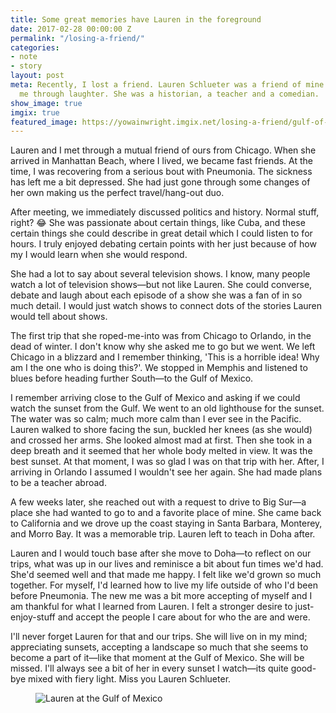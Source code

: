 ```yaml
---
title: Some great memories have Lauren in the foreground
date: 2017-02-28 00:00:00 Z
permalink: "/losing-a-friend/"
categories:
- note
- story
layout: post
meta: Recently, I lost a friend. Lauren Schlueter was a friend of mine who helped
  me through laughter. She was a historian, a teacher and a comedian.
show_image: true
imgix: true
featured_image: https://yowainwright.imgix.net/losing-a-friend/gulf-of-mexico.jpg
---
```


Lauren and I met through a mutual friend of ours from Chicago. When she arrived in Manhattan Beach, where I lived, we became fast friends. At the time, I was recovering from a serious bout with Pneumonia. The sickness has left me a bit depressed. She had just gone through some changes of her own making us the perfect travel/hang-out duo.

After meeting, we immediately discussed politics and history. Normal stuff, right? 😂 She was passionate about certain things, like Cuba, and these certain things she could describe in great detail which I could listen to for hours. I truly enjoyed debating certain points with her just because of how my I would learn when she would respond. 

She had a lot to say about several television shows. I know, many people watch a lot of television shows—but not like Lauren. She could converse, debate and laugh about each episode of a show she was a fan of in so much detail. I would just watch shows to connect dots of the stories Lauren would tell about shows. 

The first trip that she roped-me-into was from Chicago to Orlando, in the dead of winter. I don't know why she asked me to go but we went. We left Chicago in a blizzard and I remember thinking, 'This is a horrible idea! Why am I the one who is doing this?'. We stopped in Memphis and listened to blues before heading further South—to the Gulf of Mexico. 

I remember arriving close to the Gulf of Mexico and asking if we could watch the sunset from the Gulf. We went to an old lighthouse for the sunset. The water was so calm; much more calm than I ever see in the Pacific. Lauren walked to shore facing the sun, buckled her knees (as she would) and crossed her arms. She looked almost mad at first. Then she took in a deep breath and it seemed that her whole body melted in view. It was the best sunset. At that moment, I was so glad I was on that trip with her. After, I arriving in Orlando I assumed I wouldn't see her again. She had made plans to be a teacher abroad. 

A few weeks later, she reached out with a request to drive to Big Sur—a place she had wanted to go to and a favorite place of mine. She came back to California and we drove up the coast staying in Santa Barbara, Monterey, and Morro Bay. It was a memorable trip. Lauren left to teach in Doha after. 

Lauren and I would touch base after she move to Doha—to reflect on our trips, what was up in our lives and reminisce a bit about fun times we'd had. She'd seemed well and that made me happy. I felt like we'd grown so much together. For myself, I'd learned how to live my life outside of who I'd been before Pneumonia. The new me was a bit more accepting of myself and I am thankful for what I learned from Lauren. I felt a stronger desire to just-enjoy-stuff and accept the people I care about for who the are and were. 

I'll never forget Lauren for that and our trips. She will live on in my mind; appreciating sunsets, accepting a landscape so much that she seems to become a part of it—like that moment at the Gulf of Mexico. She will be missed. I'll always see a bit of her in every sunset I watch—its quite good-bye mixed with fiery light. Miss you Lauren Schlueter. 

<figure>
  <img src="//yowainwright.imgix.net/losing-a-friend/gulf-of-mexico.jpg?w=800&h=800&crop=focalpoint&auto=format" alt="Lauren at the Gulf of Mexico" />
</figure>

